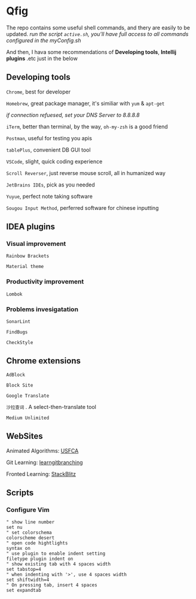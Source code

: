 # Qfig

The repo contains some useful shell commands, and thery are easily to be updated. 
*run the script `active.sh`, you'll have full access to all commands configured in the myConfig.sh*

And then, I hava some recommendations of **Developing tools**, **Intellij plugins** .etc just in the below

## Developing tools

`Chrome`, best for developer

`Homebrew`, great package manager, it's similiar with `yum` & `apt-get`

*if connection refuesed, set your DNS Server to 8.8.8.8*

`iTerm`, better than terminal, by the way, `oh-my-zsh` is a good friend

`Postman`, useful for testing you apis

`tablePlus`, convenient DB GUI tool

`VSCode`, slight, quick coding experience

`Scroll Reverser`, just reverse mouse scroll, all in humanized way

`JetBrains IDEs`, pick as you needed

`Yuyue`, perfect note taking software

`Sougou Input Method`, perferred software for chinese inputting

## IDEA plugins

### Visual improvement

`Rainbow Brackets`

`Material theme`

### Productivity improvement

`Lombok`

### Problems invesigatation

`SonarLint`

`FindBugs`

`CheckStyle`

## Chrome extensions

`AdBlock`

`Block Site`

`Google Translate`

`沙拉查词` . A select-then-translate tool

`Medium Unlimited`

## WebSites

Animated Algorithms: [USFCA](https://www.cs.usfca.edu/~galles/visualization/Algorithms.html)

Git Learning: [learngitbranching](https://learngitbranching.js.org/)

Fronted Learning: [StackBlitz](https://stackblitz.com/)

## Scripts

### Configure Vim

```
" show line number 
set nu
" set colorschema 
colorscheme desert
" open code hightlights
syntax on
" use plugin to enable indent setting
filetype plugin indent on
" show existing tab with 4 spaces width
set tabstop=4
" when indenting with '>', use 4 spaces width
set shiftwidth=4
" On pressing tab, insert 4 spaces
set expandtab
```
